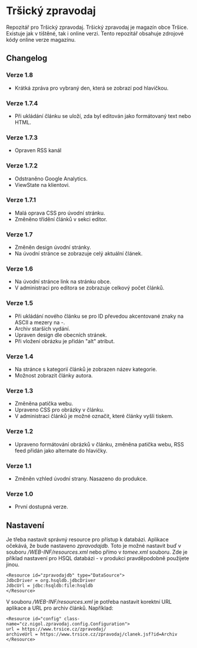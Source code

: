 # Tršický zpravodaj
Repozitář pro Tršický zpravodaj. Tršický zpravodaj je magazín obce Tršice. Existuje jak v tištěné, tak i online verzi. Tento repozitář obsahuje zdrojové kódy online verze magazínu.

## Changelog

### Verze 1.8

* Krátká zpráva pro vybraný den, která se zobrazí pod hlavičkou.

### Verze 1.7.4

* Při ukládání článku se uloží, zda byl editován jako formátovaný text nebo HTML.

### Verze 1.7.3

* Opraven RSS kanál

### Verze 1.7.2

* Odstraněno Google Analytics.
* ViewState na klientovi.

### Verze 1.7.1

* Malá oprava CSS pro úvodní stránku.
* Změněno třídění článků v sekci editor.

### Verze 1.7

* Změněn design úvodní stránky.
* Na úvodní stránce se zobrazuje celý aktuální článek.

### Verze 1.6

* Na úvodní stránce link na stránku obce.
* V administraci pro editora se zobrazuje celkový počet článků.

### Verze 1.5

* Při ukládání nového článku se pro ID převedou akcentované znaky na ASCII a mezery na -.
* Archiv starších vydání.
* Upraven design dle obecních stránek.
* Při vložení obrázku je přidán "alt" atribut.

### Verze 1.4

* Na stránce s kategorií článků je zobrazen název kategorie.
* Možnost zobrazit články autora.

### Verze 1.3

* Změněna patička webu.
* Upraveno CSS pro obrázky v článku.
* V administraci článků je možné označit, které články vyšli tiskem.

### Verze 1.2

* Upraveno formátování obrázků v článku, změněna patička webu, RSS feed přidán jako alternate do hlavičky.

### Verze 1.1

* Změněn vzhled úvodní strany. Nasazeno do produkce.

### Verze 1.0

* První dostupná verze.

## Nastavení

Je třeba nastavit správný resource pro přístup k databázi. Aplikace očekává, že bude nastaveno _zpravodajdb_. Toto je možné nastavit buď v souboru _/WEB-INF/resources.xml_ nebo přímo v _tomee.xml_ souboru. Zde je příklad nastavení pro HSQL databázi - v produkci pravděpodobně použijete jinou.

```
<Resource id="zpravodajdb" type="DataSource">
JdbcDriver = org.hsqldb.jdbcDriver
JdbcUrl = jdbc:hsqldb:file:hsqldb
</Resource>
```

V souboru _/WEB-INF/resources.xml_ je potřeba nastavit korektní URL aplikace a URL pro archiv článků. Například:

```
<Resource id="config" class-name="cz.nigol.zpravodaj.config.Configuration">
url = https://www.trsice.cz/zpravodaj/
archiveUrl = https://www.trsice.cz/zpravodaj/clanek.jsf?id=Archiv
</Resource>
```
